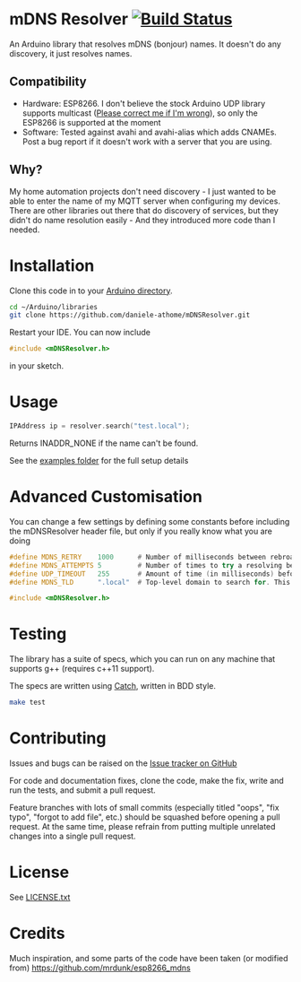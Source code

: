 # mDNS Resolver [![Build Status](https://travis-ci.org/madpilot/mDNSResolver.svg?branch=master)](https://travis-ci.org/madpilot/mDNSResolver)

An Arduino library that resolves mDNS (bonjour) names. It doesn't do any discovery, it just resolves names.

## Compatibility

* Hardware: ESP8266. I don't believe the stock Arduino UDP library supports multicast ([Please correct me if I'm wrong](https://github.com/madpilot/mDNSResolver/issues)), so only the ESP8266 is supported at the moment
* Software: Tested against avahi and avahi-alias which adds CNAMEs. Post a bug report if it doesn't work with a server that you are using.

## Why?

My home automation projects don't need discovery - I just wanted to be able to enter the name of my MQTT server when configuring my devices. There are other libraries out there that do discovery of services, but they didn't do name resolution easily - And they introduced more code than I needed.

# Installation

Clone this code in to your [Arduino directory](https://www.arduino.cc/en/Guide/Libraries#toc5).

```bash
cd ~/Arduino/libraries
git clone https://github.com/daniele-athome/mDNSResolver.git
```

Restart your IDE. You can now include

```cpp
#include <mDNSResolver.h>
```

in your sketch.

# Usage

```cpp
IPAddress ip = resolver.search("test.local");
```

Returns INADDR_NONE if the name can't be found.

See the [examples folder](https://github.com/madpilot/mDNSResolver/tree/master/examples) for the full setup details

# Advanced Customisation

You can change a few settings by defining some constants before including the mDNSResolver header file, but only if you really know what you are doing

```cpp
#define MDNS_RETRY    1000      # Number of milliseconds between rebroadcasting a name query
#define MDNS_ATTEMPTS 5         # Number of times to try a resolving before giving up
#define UDP_TIMEOUT   255       # Amount of time (in milliseconds) before giving up on the UDP packet
#define MDNS_TLD      ".local"  # Top-level domain to search for. This can technically be anything, but pretty much everyone says leave it as .local

#include <mDNSResolver.h>
```

# Testing

The library has a suite of specs, which you can run on any machine that supports g++ (requires c++11 support).

The specs are written using [Catch](https://github.com/philsquared/Catch), written in BDD style.

```bash
make test
```

# Contributing

Issues and bugs can be raised on the [Issue tracker on GitHub](https://github.com/madpilot/mDNSResolver/issues)

For code and documentation fixes, clone the code, make the fix, write and run the tests, and submit a pull request.

Feature branches with lots of small commits (especially titled "oops", "fix typo", "forgot to add file", etc.) should be squashed before opening a pull request. At the same time, please refrain from putting multiple unrelated changes into a single pull request.

# License

See [LICENSE.txt](https://github.com/madpilot/mDNSResolver/tree/master/LICENSE.txt)

# Credits

Much inspiration, and some parts of the code have been taken (or modified from) https://github.com/mrdunk/esp8266_mdns

